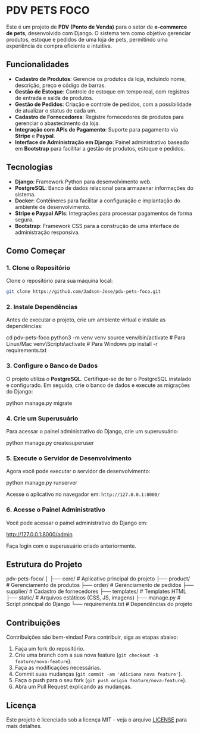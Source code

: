 # PDV PETS FOCO

Este é um projeto de **PDV (Ponto de Venda)** para o setor de **e-commerce de pets**, desenvolvido com Django. O sistema tem como objetivo gerenciar produtos, estoque e pedidos de uma loja de pets, permitindo uma experiência de compra eficiente e intuitiva.

## Funcionalidades

- **Cadastro de Produtos**: Gerencie os produtos da loja, incluindo nome, descrição, preço e código de barras.
- **Gestão de Estoque**: Controle de estoque em tempo real, com registros de entrada e saída de produtos.
- **Gestão de Pedidos**: Criação e controle de pedidos, com a possibilidade de atualizar o status de cada um.
- **Cadastro de Fornecedores**: Registre fornecedores de produtos para gerenciar o abastecimento da loja.
- **Integração com APIs de Pagamento**: Suporte para pagamento via **Stripe** e **Paypal**.
- **Interface de Administração em Django**: Painel administrativo baseado em **Bootstrap** para facilitar a gestão de produtos, estoque e pedidos.

## Tecnologias

- **Django**: Framework Python para desenvolvimento web.
- **PostgreSQL**: Banco de dados relacional para armazenar informações do sistema.
- **Docker**: Contêineres para facilitar a configuração e implantação do ambiente de desenvolvimento.
- **Stripe e Paypal APIs**: Integrações para processar pagamentos de forma segura.
- **Bootstrap**: Framework CSS para a construção de uma interface de administração responsiva.

## Como Começar

### 1. Clone o Repositório

Clone o repositório para sua máquina local:

```bash
git clone https://github.com/Jadson-Jose/pdv-pets-foco.git
```

### 2. Instale Dependências

Antes de executar o projeto, crie um ambiente virtual e instale as dependências:


cd pdv-pets-foco
python3 -m venv venv
source venv/bin/activate  # Para Linux/Mac
venv\Scripts\activate  # Para Windows
pip install -r requirements.txt


### 3. Configure o Banco de Dados

O projeto utiliza o **PostgreSQL**. Certifique-se de ter o PostgreSQL instalado e configurado. Em seguida, crie o banco de dados e execute as migrações do Django:


python manage.py migrate


### 4. Crie um Superusuário

Para acessar o painel administrativo do Django, crie um superusuário:


python manage.py createsuperuser


### 5. Execute o Servidor de Desenvolvimento

Agora você pode executar o servidor de desenvolvimento:


python manage.py runserver


Acesse o aplicativo no navegador em: `http://127.0.0.1:8000/`

### 6. Acesse o Painel Administrativo

Você pode acessar o painel administrativo do Django em:


http://127.0.0.1:8000/admin


Faça login com o superusuário criado anteriormente.

## Estrutura do Projeto


pdv-pets-foco/
│
├── core/                # Aplicativo principal do projeto
├── product/             # Gerenciamento de produtos
├── order/               # Gerenciamento de pedidos
├── supplier/            # Cadastro de fornecedores
├── templates/           # Templates HTML
├── static/              # Arquivos estáticos (CSS, JS, imagens)
├── manage.py            # Script principal do Django
└── requirements.txt     # Dependências do projeto


## Contribuições

Contribuições são bem-vindas! Para contribuir, siga as etapas abaixo:

1. Faça um fork do repositório.
2. Crie uma branch com a sua nova feature (`git checkout -b feature/nova-feature`).
3. Faça as modificações necessárias.
4. Commit suas mudanças (`git commit -am 'Adiciona nova feature'`).
5. Faça o push para o seu fork (`git push origin feature/nova-feature`).
6. Abra um Pull Request explicando as mudanças.

## Licença

Este projeto é licenciado sob a licença MIT - veja o arquivo [LICENSE](LICENSE) para mais detalhes.
